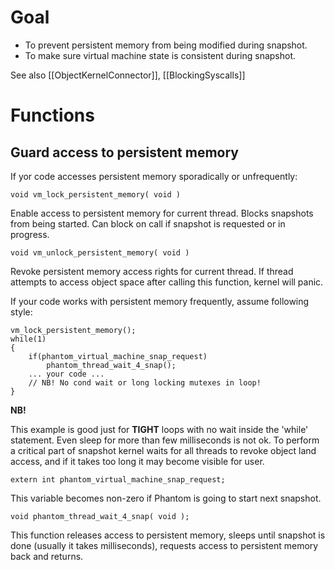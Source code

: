 # Goal

* To prevent persistent memory from being modified during snapshot.
* To make sure virtual machine state is consistent during snapshot.

See also [[ObjectKernelConnector]], [[BlockingSyscalls]]

# Functions

## Guard access to persistent memory

If yor code accesses persistent memory sporadically or unfrequently:

`void vm_lock_persistent_memory( void )`

Enable access to persistent memory for current thread. Blocks snapshots from being started.
Can block on call if snapshot is requested or in progress.

`void vm_unlock_persistent_memory( void )`

Revoke persistent memory access rights for current thread. If thread attempts to access
object space after calling this function, kernel will panic.

If your code works with persistent memory frequently, assume following style:

```
vm_lock_persistent_memory();
while(1)
{
    if(phantom_virtual_machine_snap_request)
        phantom_thread_wait_4_snap();
    ... your code ...
    // NB! No cond wait or long locking mutexes in loop!
}
```

**NB!**

This example is good just for **TIGHT** loops with no wait inside the 'while' statement.
Even sleep for more than few milliseconds is not ok. To perform a critical part of snapshot kernel
waits for all threads to revoke object land access, and if it takes too long it may become
visible for user.

`extern int phantom_virtual_machine_snap_request;`

This variable becomes non-zero if Phantom is going to start next snapshot.

`void phantom_thread_wait_4_snap( void );`

This function releases access to persistent memory, sleeps until snapshot is done
(usually it takes milliseconds), requests access to persistent memory back and returns.


